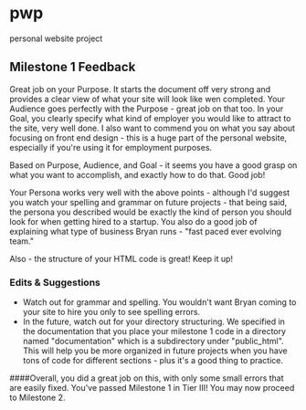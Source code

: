 # pwp
personal website project


## Milestone 1 Feedback
Great job on your Purpose. It starts the document off very strong and provides a clear view of what your site will look like wen completed.
Your Audience goes perfectly with the Purpose - great job on that too. In your Goal, you clearly specify what kind of employer you would like to attract to the site, very well done. I also want to commend 
you on what you say about focusing on front end design - this is a huge part of the personal website, especially if you're using it for employment purposes.

Based on Purpose, Audience, and Goal - it seems you have a good grasp on what you want to accomplish, and exactly how to do that. Good job!


Your Persona works very well with the above points - although I'd suggest you watch your spelling and grammar on future projects - that being said, the persona you described would be exactly the kind of person you should look for when getting hired to a startup.
You also do a good job of explaining what type of business Bryan runs - "fast paced ever evolving team." 


Also - the structure of your HTML code is great! Keep it up!


### Edits &amp; Suggestions
- Watch out for grammar and spelling. You wouldn't want Bryan coming to your site to hire you only to see spelling errors.
- In the future, watch out for your directory structuring. We specified in the documentation that you place your milestone 1 code in a directory named "documentation" which is a subdirectory under "public_html". This will help you be more organized in future projects when you have tons of code for different sections - plus it's a good thing to practice.



####Overall, you did a great job on this, with only some small errors that are easily fixed. You've passed Milestone 1 in Tier III! You may now proceed to Milestone 2.
